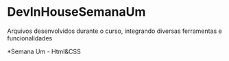 # DevInHouseSemanaUm
Arquivos desenvolvidos durante o curso, integrando diversas ferramentas e funcionalidades

*Semana Um - Html&CSS
